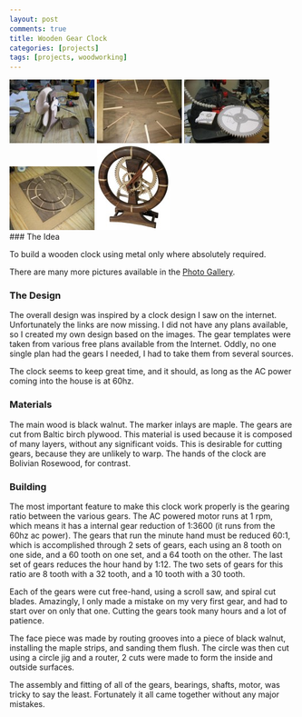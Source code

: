 ```yaml
---
layout: post
comments: true
title: Wooden Gear Clock
categories: [projects]
tags: [projects, woodworking]
---
```

<div class="row">
		<a href="/images/oldprojects/lrclockassembly.jpg" class="fancybox" rel="clock"><img src="/images/oldprojects/lrclockassembly-150x112.jpg" alt="Cutting grooves for clock lines."></a>
		<a href="/images/oldprojects/lrclockgrooves.jpg" class="fancybox" rel="clock"><img src="/images/oldprojects/lrclockgrooves-150x112.jpg" alt="Cutting grooves for clock lines."></a>
		<a href="/images/oldprojects/lrclockgear.jpg" class="fancybox" rel="clock"><img src="/images/oldprojects/lrclockgear-150x112.jpg" alt="Cutting grooves for clock lines."></a>
		<a href="/images/oldprojects/lrclockroute.jpg" class="fancybox" rel="clock"><img src="/images/oldprojects/lrclockroute-150x112.jpg" alt="Cutting grooves for clock lines."></a>
		<a href="/images/oldprojects/lrclock.jpg" class="fancybox" rel="clock"><img src="/images/oldprojects/lrclock-129x150.jpg" alt="Cutting grooves for clock lines."></a>
</div>
### The Idea

To build a wooden clock using metal only where absolutely required.

There are many more pictures available in the [Photo Gallery](http://gallery.chuckhays.net/Projects/WoodenGearClock).

### The Design

The overall design was inspired by a clock design I saw on the internet. Unfortunately the links are now missing. I did not have any plans available, so I created my own design based on the images. The gear templates were taken from various free plans available from the Internet. Oddly, no one single plan had the gears I needed, I had to take them from several sources.

The clock seems to keep great time, and it should, as long as the AC power coming into the house is at 60hz.

### Materials

The main wood is black walnut. The marker inlays are maple. The gears are cut from Baltic birch plywood. This material is used because it is composed of many layers, without any significant voids. This is desirable for cutting gears, because they are unlikely to warp. The hands of the clock are Bolivian Rosewood, for contrast.

### Building

The most important feature to make this clock work properly is the gearing ratio between the various gears. The AC powered motor runs at 1 rpm, which means it has a internal gear reduction of 1:3600 (it runs from the 60hz ac power). The gears that run the minute hand must be reduced 60:1, which is accomplished through 2 sets of gears, each using an 8 tooth on one side, and a 60 tooth on one set, and a 64 tooth on the other. The last set of gears reduces the hour hand by 1:12. The two sets of gears for this ratio are 8 tooth with a 32 tooth, and a 10 tooth with a 30 tooth.

Each of the gears were cut free-hand, using a scroll saw, and spiral cut blades. Amazingly, I only made a mistake on my very first gear, and had to start over on only that one. Cutting the gears took many hours and a lot of patience.

The face piece was made by routing grooves into a piece of black walnut, installing the maple strips, and sanding them flush. The circle was then cut using a circle jig and a router, 2 cuts were made to form the inside and outside surfaces.

The assembly and fitting of all of the gears, bearings, shafts, motor, was tricky to say the least. Fortunately it all came together without any major mistakes.
